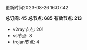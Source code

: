 更新时间2023-08-26 16:07:42

**总订阅: 45**
**总节点: 685**
**有效节点: 213**
- v2ray节点: 201
- ss节点: 8
- trojan节点: 4
